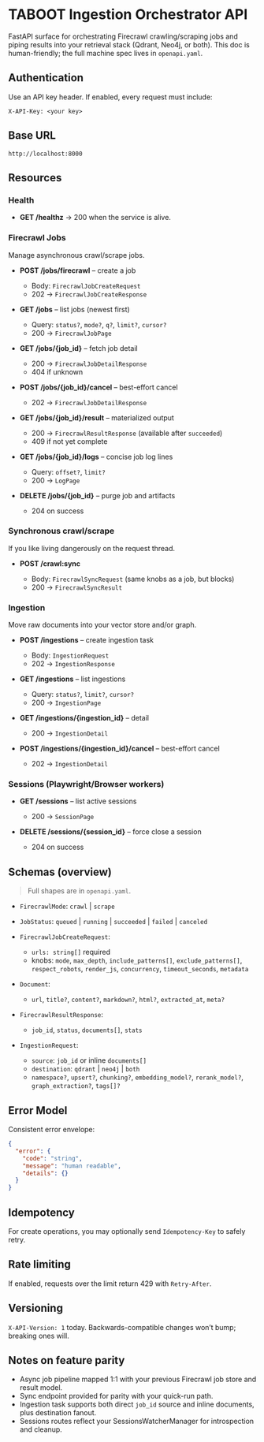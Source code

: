 # TABOOT Ingestion Orchestrator API

FastAPI surface for orchestrating Firecrawl crawling/scraping jobs and piping results into your retrieval stack (Qdrant, Neo4j, or both). This doc is human-friendly; the full machine spec lives in `openapi.yaml`.

## Authentication

Use an API key header. If enabled, every request must include:

```
X-API-Key: <your key>
```

## Base URL

```
http://localhost:8000
```

## Resources

### Health

* **GET /healthz** → 200 when the service is alive.

### Firecrawl Jobs

Manage asynchronous crawl/scrape jobs.

* **POST /jobs/firecrawl** – create a job

  * Body: `FirecrawlJobCreateRequest`
  * 202 → `FirecrawlJobCreateResponse`

* **GET /jobs** – list jobs (newest first)

  * Query: `status?`, `mode?`, `q?`, `limit?`, `cursor?`
  * 200 → `FirecrawlJobPage`

* **GET /jobs/{job_id}** – fetch job detail

  * 200 → `FirecrawlJobDetailResponse`
  * 404 if unknown

* **POST /jobs/{job_id}/cancel** – best-effort cancel

  * 202 → `FirecrawlJobDetailResponse`

* **GET /jobs/{job_id}/result** – materialized output

  * 200 → `FirecrawlResultResponse` (available after `succeeded`)
  * 409 if not yet complete

* **GET /jobs/{job_id}/logs** – concise job log lines

  * Query: `offset?`, `limit?`
  * 200 → `LogPage`

* **DELETE /jobs/{job_id}** – purge job and artifacts

  * 204 on success

### Synchronous crawl/scrape

If you like living dangerously on the request thread.

* **POST /crawl:sync**

  * Body: `FirecrawlSyncRequest` (same knobs as a job, but blocks)
  * 200 → `FirecrawlSyncResult`

### Ingestion

Move raw documents into your vector store and/or graph.

* **POST /ingestions** – create ingestion task

  * Body: `IngestionRequest`
  * 202 → `IngestionResponse`

* **GET /ingestions** – list ingestions

  * Query: `status?`, `limit?`, `cursor?`
  * 200 → `IngestionPage`

* **GET /ingestions/{ingestion_id}** – detail

  * 200 → `IngestionDetail`

* **POST /ingestions/{ingestion_id}/cancel** – best-effort cancel

  * 202 → `IngestionDetail`

### Sessions (Playwright/Browser workers)

* **GET /sessions** – list active sessions

  * 200 → `SessionPage`

* **DELETE /sessions/{session_id}** – force close a session

  * 204 on success

## Schemas (overview)

> Full shapes are in `openapi.yaml`.

* `FirecrawlMode`: `crawl` | `scrape`
* `JobStatus`: `queued` | `running` | `succeeded` | `failed` | `canceled`
* `FirecrawlJobCreateRequest`:

  * `urls: string[]` required
  * knobs: `mode`, `max_depth`, `include_patterns[]`, `exclude_patterns[]`, `respect_robots`, `render_js`, `concurrency`, `timeout_seconds`, `metadata`
* `Document`:

  * `url`, `title?`, `content?`, `markdown?`, `html?`, `extracted_at`, `meta?`
* `FirecrawlResultResponse`:

  * `job_id`, `status`, `documents[]`, `stats`
* `IngestionRequest`:

  * `source`: `job_id` or inline `documents[]`
  * `destination`: `qdrant` | `neo4j` | `both`
  * `namespace?`, `upsert?`, `chunking?`, `embedding_model?`, `rerank_model?`, `graph_extraction?`, `tags[]?`

## Error Model

Consistent error envelope:

```json
{
  "error": {
    "code": "string",
    "message": "human readable",
    "details": {}
  }
}
```

## Idempotency

For create operations, you may optionally send `Idempotency-Key` to safely retry.

## Rate limiting

If enabled, requests over the limit return 429 with `Retry-After`.

## Versioning

`X-API-Version: 1` today. Backwards-compatible changes won’t bump; breaking ones will.

## Notes on feature parity

* Async job pipeline mapped 1:1 with your previous Firecrawl job store and result model.
* Sync endpoint provided for parity with your quick-run path.
* Ingestion task supports both direct `job_id` source and inline documents, plus destination fanout.
* Sessions routes reflect your SessionsWatcherManager for introspection and cleanup.
